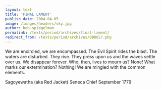 ```yaml
---
layout: text
title: 'FINAL LAMENT'
publish_date: 2004-04-05
image: /images/headers/sky.jpg
author: bob-spiegelman
permalink: /texts/period/archives/final-lament/
redirect_from: /texts/period/archives/000057.php
---
```


We are encircled, we are encompassed. The Evil Spirit rides the blast. The waters are disturbed. They rise. They press upon us and the waves settle over us. We disappear forever. Who, then, lives to mourn us? None! What marks our extermination? Nothing! We are mingled with the common elements.

Sagoyewatha (aka Red Jacket)
Seneca Chief
September 1779
